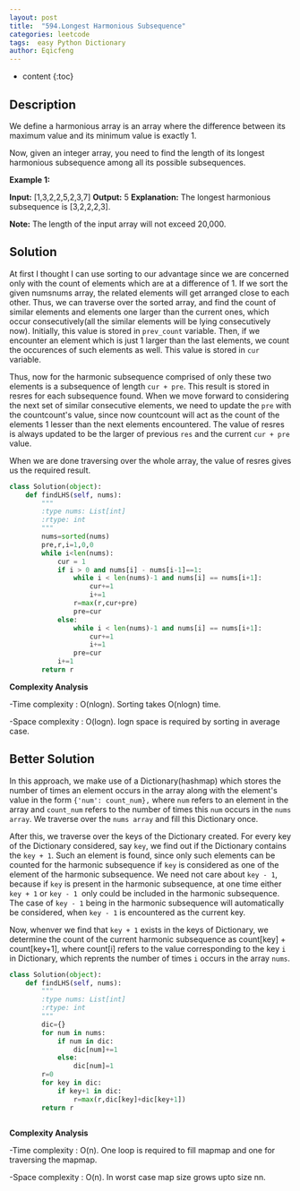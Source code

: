 ```yaml
---
layout: post
title:  "594.Longest Harmonious Subsequence"
categories: leetcode
tags:  easy Python Dictionary
author: Eqicfeng
---
```


* content
{:toc}

## Description

We define a harmonious array is an array where the difference between its maximum value and its minimum value is exactly 1.

Now, given an integer array, you need to find the length of its longest harmonious subsequence among all its possible subsequences.

**Example 1:**

**Input:** [1,3,2,2,5,2,3,7]
**Output:** 5
**Explanation:** The longest harmonious subsequence is [3,2,2,2,3].

**Note:** The length of the input array will not exceed 20,000.

## Solution

At first I thought I can use sorting to our advantage since we are concerned only with the count of elements which are at a difference of 1. If we sort the given numsnums array, the related elements will get arranged close to each other. Thus, we can traverse over the sorted array, and find the count of similar elements and elements one larger than the current ones, which occur consecutively(all the similar elements will be lying consecutively now). Initially, this value is stored in `prev_count` variable. Then, if we encounter an element which is just 1 larger than the last elements, we count the occurences of such elements as well. This value is stored in `cur` variable.

Thus, now for the harmonic subsequence comprised of only these two elements is a subsequence of length `cur + pre`. This result is stored in resres for each subsequence found. When we move forward to considering the next set of similar consecutive elements, we need to update the `pre` with the countcount's value, since now countcount will act as the count of the elements 1 lesser than the next elements encountered. The value of resres is always updated to be the larger of previous `res` and the current `cur + pre` value.

When we are done traversing over the whole array, the value of resres gives us the required result.

```python
class Solution(object):
    def findLHS(self, nums):
        """
        :type nums: List[int]
        :rtype: int
        """
        nums=sorted(nums)
        pre,r,i=1,0,0
        while i<len(nums):
            cur = 1
            if i > 0 and nums[i] - nums[i-1]==1:
                while i < len(nums)-1 and nums[i] == nums[i+1]:
                    cur+=1
                    i+=1
                r=max(r,cur+pre)
                pre=cur
            else:
                while i < len(nums)-1 and nums[i] == nums[i+1]:
                    cur+=1
                    i+=1
                pre=cur
            i+=1
        return r      
```

**Complexity Analysis**

-Time complexity : O(nlogn). Sorting takes O(nlogn) time.

-Space complexity : O(logn). logn space is required by sorting in average case.

## Better Solution

In this approach, we make use of a Dictionary(hashmap) which stores the number of times an element occurs in the array along with the element's value in the form `{'num': count_num},` where `num` refers to an element in the array and `count_num` refers to the number of times this `num` occurs in the `nums array`. We traverse over the `nums array` and fill this Dictionary once.

After this, we traverse over the keys of the Dictionary created. For every key of the Dictionary considered, say `key`, we find out if the Dictionary contains the `key + 1`. Such an element is found, since only such elements can be counted for the harmonic subsequence if `key` is considered as one of the element of the harmonic subsequence. We need not care about `key - 1`, because if `key` is present in the harmonic subsequence, at one time either `key + 1` or `key - 1 `only could be included in the harmonic subsequence. The case of `key - 1` being in the harmonic subsequence will automatically be considered, when `key - 1` is encountered as the current key.

Now, whenver we find that `key + 1` exists in the keys of Dictionary, we determine the count of the current harmonic subsequence as count[key] + count[key+1], where count[i] refers to the value corresponding to the key `i` in Dictionary, which reprents the number of times `i` occurs in the array `nums`.

```python
class Solution(object):
    def findLHS(self, nums):
        """
        :type nums: List[int]
        :rtype: int
        """
        dic={}
        for num in nums:
            if num in dic:
                dic[num]+=1
            else:
                dic[num]=1
        r=0
        for key in dic:
            if key+1 in dic:
                r=max(r,dic[key]+dic[key+1])
        return r
            
```

**Complexity Analysis**

-Time complexity : O(n). One loop is required to fill mapmap and one for traversing the mapmap.

-Space complexity : O(n). In worst case map size grows upto size nn.


    
	

 

